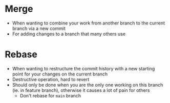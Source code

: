 # Merge
- When wanting to combine your work from another branch to the current branch via a new commit
- For adding changes to a branch that many others use
# Rebase
- When wanting to restructure the commit history with a new starting point for your changes on the current branch
- Destructive operation, hard to revert
- Should only be done when you are the only one working on this branch (ie. in feature branch), otherwise it causes a lot of pain for others
	- Don't rebase for `main` branch